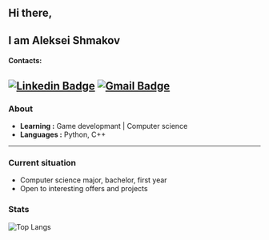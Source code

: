 ## Hi there,
## I am Aleksei Shmakov

#### Contacts:
[![Linkedin Badge](https://img.shields.io/badge/-Aleksei_Shmakov-blue?style=flat-square&logo=Linkedin&logoColor=white&link=https://www.linkedin.com/in/aleksei-shmakov-a8b6a5294//)](https://www.linkedin.com/in/aleksei-shmakov-a8b6a5294) 
[![Gmail Badge](https://img.shields.io/badge/-shmakovalexey91@gmail.com-c14438?style=flat-square&logo=Gmail&logoColor=white&link=mailto:shmakovalexey91@gmail.com)](mailto:shmakovalexey91@gmail.com)
---------------------------------------------------------------------------------------------------------------------------------------------------------------------------------
### About

-  **Learning :** Game developmant | Computer science
-  **Languages :** Python, C++

---------------------------------------------------------------------------------------------------------------------------------------------------------------------------------

### Current situation

- Computer science major, bachelor, first year
- Open to interesting offers and projects


### Stats
![Top Langs](https://github-readme-stats.vercel.app/api/top-langs/?username=Str4ch)
